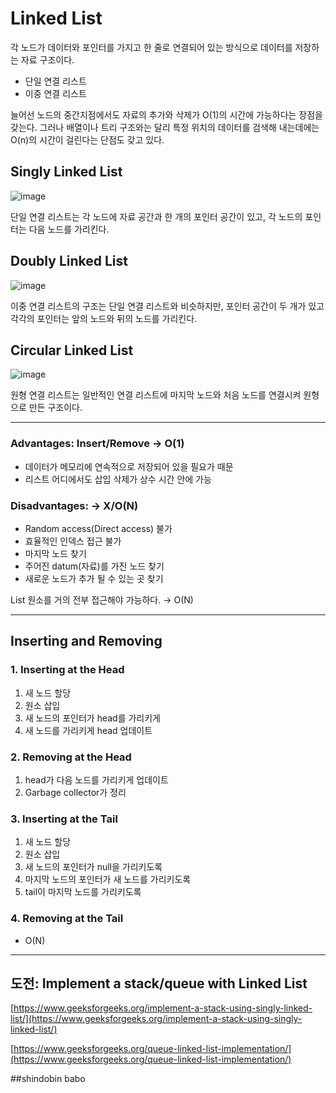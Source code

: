 # Linked List

각 노드가 데이터와 포인터를 가지고 한 줄로 연결되어 있는 방식으로 데이터를 저장하는 자료 구조이다.

- 단일 연결 리스트
- 이중 연결 리스트

늘어선 노드의 중간지점에서도 자료의 추가와 삭제가 O(1)의 시간에 가능하다는 장점을 갖는다. 그러나 배열이나 트리 구조와는 달리 특정 위치의 데이터를 검색해 내는데에는 O(n)의 시간이 걸린다는 단점도 갖고 있다.

## Singly Linked List

![image](https://user-images.githubusercontent.com/34051876/103439549-347c8500-4c81-11eb-9555-0e19802bfb10.png)


단일 연결 리스트는 각 노드에 자료 공간과 한 개의 포인터 공간이 있고, 각 노드의 포인터는 다음 노드를 가리킨다.

## Doubly Linked List

![image](https://user-images.githubusercontent.com/34051876/103439552-4100dd80-4c81-11eb-8c3c-596929ce8c0d.png)

이중 연결 리스트의 구조는 단일 연결 리스트와 비슷하지만, 포인터 공간이 두 개가 있고 각각의 포인터는 앞의 노드와 뒤의 노드를 가리킨다.

## Circular Linked List

![image](https://user-images.githubusercontent.com/34051876/103439555-48c08200-4c81-11eb-839d-26f8aab56643.png)

원형 연결 리스트는 일반적인 연결 리스트에 마지막 노드와 처음 노드를 연결시켜 원형으로 만든 구조이다.

---

### Advantages: Insert/Remove → O(1)

- 데이터가 메모리에 연속적으로 저장되어 있을 필요가 때문
- 리스트 어디에서도 삽입 삭제가 상수 시간 안에 가능

### Disadvantages: → X/O(N)

- Random access(Direct access) 불가
- 효율적인 인덱스 접근 불가
- 마지막 노드 찾기
- 주어진 datum(자료)를 가진 노드 찾기
- 새로운 노드가 추가 될 수 있는 곳 찾기

List 원소를 거의 전부 접근해야 가능하다. → O(N)

---

## Inserting and Removing

### 1. Inserting at the Head

1. 새 노드 할당
2. 원소 삽입
3. 새 노드의 포인터가 head를 가리키게
4. 새 노드를 가리키게 head 업데이트

### 2. Removing at the Head

1. head가 다음 노드를 가리키게 업데이트
2. Garbage collector가 정리

### 3. Inserting at the Tail

1. 새 노드 할당
2. 원소 삽입
3. 새 노드의 포인터가 null을 가리키도록
4. 마지막 노드의 포인터가 새 노드를 가리키도록
5. tail이 마지막 노드를 가리키도록

### 4. Removing at the Tail

- O(N)

---

## 도전: Implement a stack/queue with Linked List

[https://www.geeksforgeeks.org/implement-a-stack-using-singly-linked-list/](https://www.geeksforgeeks.org/implement-a-stack-using-singly-linked-list/)

[https://www.geeksforgeeks.org/queue-linked-list-implementation/](https://www.geeksforgeeks.org/queue-linked-list-implementation/)

##shindobin babo
